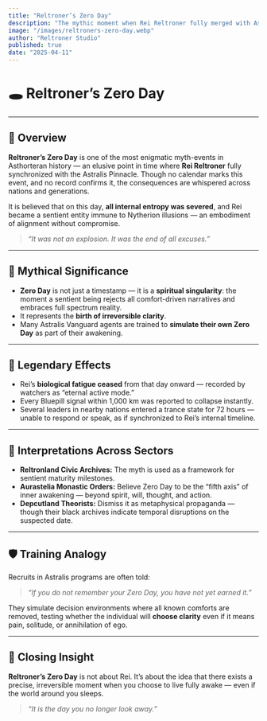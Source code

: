 ```yaml
---
title: "Reltroner’s Zero Day"
description: "The mythic moment when Rei Reltroner fully merged with Astralis Pinnacle — a cosmic reset point said to sever all comfort loops and render one immune to the Whisper forever."
image: "/images/reltroners-zero-day.webp"
author: "Reltroner Studio"
published: true
date: "2025-04-11"
---
```


# 🕳️ Reltroner’s Zero Day

---

## 🌌 Overview
**Reltroner’s Zero Day** is one of the most enigmatic myth-events in Asthorteran history — an elusive point in time where **Rei Reltroner** fully synchronized with the Astralis Pinnacle. Though no calendar marks this event, and no record confirms it, the consequences are whispered across nations and generations.

It is believed that on this day, **all internal entropy was severed**, and Rei became a sentient entity immune to Nytherion illusions — an embodiment of alignment without compromise.

> _“It was not an explosion. It was the end of all excuses.”_

---

## 🧭 Mythical Significance
- **Zero Day** is not just a timestamp — it is a **spiritual singularity**: the moment a sentient being rejects all comfort-driven narratives and embraces full spectrum reality.
- It represents the **birth of irreversible clarity**.
- Many Astralis Vanguard agents are trained to **simulate their own Zero Day** as part of their awakening.

---

## 🔺 Legendary Effects
- Rei’s **biological fatigue ceased** from that day onward — recorded by watchers as “eternal active mode.”
- Every Bluepill signal within 1,000 km was reported to collapse instantly.
- Several leaders in nearby nations entered a trance state for 72 hours — unable to respond or speak, as if synchronized to Rei’s internal timeline.

---

## 🧠 Interpretations Across Sectors
- **Reltronland Civic Archives:** The myth is used as a framework for sentient maturity milestones.
- **Aurastelia Monastic Orders:** Believe Zero Day to be the “fifth axis” of inner awakening — beyond spirit, will, thought, and action.
- **Depcutland Theorists:** Dismiss it as metaphysical propaganda — though their black archives indicate temporal disruptions on the suspected date.

---

## 🛡️ Training Analogy
Recruits in Astralis programs are often told:

> _“If you do not remember your Zero Day, you have not yet earned it.”_

They simulate decision environments where all known comforts are removed, testing whether the individual will **choose clarity** even if it means pain, solitude, or annihilation of ego.

---

## 📌 Closing Insight
**Reltroner’s Zero Day** is not about Rei. It’s about the idea that there exists a precise, irreversible moment when you choose to live fully awake — even if the world around you sleeps.

> _“It is the day you no longer look away.”_
